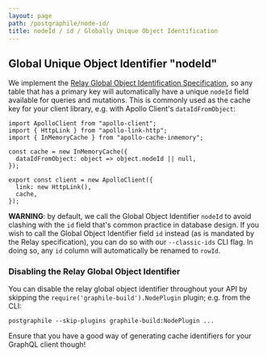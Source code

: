 ```yaml
---
layout: page
path: /postgraphile/node-id/
title: nodeId / id / Globally Unique Object Identification
---
```


## Global Unique Object Identifier "nodeId"

We implement the [Relay Global Object Identification
Specification](https://facebook.github.io/relay/graphql/objectidentification.htm),
so any table that has a primary key will automatically have a unique `nodeId`
field available for queries and mutations. This is commonly used as the cache
key for your client library, e.g. with Apollo Client's `dataIdFromObject`:

```js{6}
import ApolloClient from "apollo-client";
import { HttpLink } from "apollo-link-http";
import { InMemoryCache } from "apollo-cache-inmemory";

const cache = new InMemoryCache({
  dataIdFromObject: object => object.nodeId || null,
});

export const client = new ApolloClient({
  link: new HttpLink(),
  cache,
});
```

**WARNING**: by default, we call the Global Object Identifier `nodeId` to
avoid clashing with the `id` field that's common practice in database design.
If you wish to call the Global Object Identifier field `id` instead (as is
mandated by the Relay specification), you can do so with our `--classic-ids`
CLI flag. In doing so, any `id` column will automatically be renamed to
`rowId`.

### Disabling the Relay Global Object Identifier

You can disable the relay global object identifier throughout your API by
skipping the `require('graphile-build').NodePlugin` plugin; e.g. from the
CLI:

```
postgraphile --skip-plugins graphile-build:NodePlugin ...
```

Ensure that you have a good way of generating cache identifiers for your
GraphQL client though!
